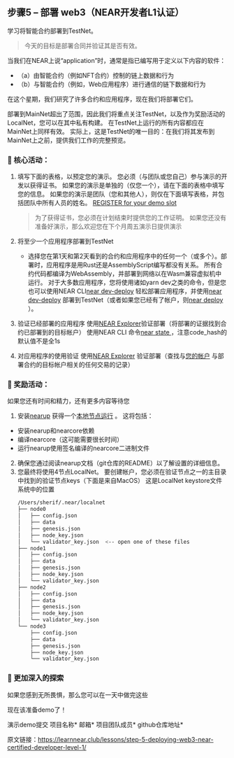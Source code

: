 ## 步骤5 – 部署 web3（NEAR开发者L1认证）
学习将智能合约部署到TestNet。

>今天的目标是部署合同并验证其是否有效。

当我们在NEAR上说“application”时，通常是指已编写用于定义以下内容的软件：
* （a）由智能合约（例如NFT合约）控制的链上数据和行为
* （b）与智能合约（例如，Web应用程序）进行通信的链下数据和行为

在这个星期，我们研究了许多合约和应用程序，现在我们将部署它们。

部署到MainNet超出了范围，因此我们将重点关注TestNet，以及作为奖励活动的LocalNet，您可以在其中私有构建。 在TestNet上运行的所有内容都应在MainNet上同样有效。 实际上，这是TestNet的唯一目的：在我们将其发布到MainNet上之前，提供我们工作的完整预览。

### :green_book: 核心活动：
1. 填写下面的表格，以预定您的演示。 您必须（与团队或您自己）参与演示的开发以获得证书。
	如果您的演示是单独的（仅您一个），请在下面的表格中填写您的信息。 如果您的演示是团队（您和其他人），则仅在下面填写表格，并包括团队中所有人员的姓名。
   [ REGISTER for your demo slot ](https://learnnear.club/lessons/step-5-deploying-web3-near-certified-developer-level-1/#Submit%20Demo)
   > 为了获得证书，您必须在计划结束时提供您的工作证明。 如果您还没有准备好演示，那么欢迎您在下个月周五演示日提供演示

2. 将至少一个应用程序部署到TestNet
	* 选择您在第1天和第2天看到的合约和应用程序中的任何一个（或多个）。部署时，应用程序是用Rust还是AssemblyScript编写都没有关系。 所有合约代码都编译为WebAssembly，并部署到网络以在Wasm兼容虚拟机中运行。
   对于大多数应用程序，您将使用诸如yarn dev之类的命令，但是您也可以使用NEAR CLI[near dev-deploy](https://docs.near.org/docs/tools/near-cli#near-dev-deploy) 轻松部署应用程序，并使用[near dev-deploy](https://docs.near.org/docs/tools/near-cli#near-dev-deploy) 部署到TestNet（或者如果您已经有了帐户，则[near deploy](https://docs.near.org/docs/tools/near-cli#near-deploy) ）。
	  
3. 验证已经部署的应用程序
   使用[NEAR Explorer](https://explorer.testnet.near.org/)验证部署（将部署的证据找到合约已部署到的目标帐户）
   使用NEAR CLI 命令[near state <contract-account>](https://docs.near.org/docs/tools/near-cli#near-state) ，注意code_hash的默认值不是全1s

5. 对应用程序的使用验证
   使用[NEAR Explorer](https://explorer.testnet.near.org/) 验证部署（查找与[您的帐户](https://explorer.testnet.near.org/accounts/sherif.testnet) 与部署合约的目标帐户相关的任何交易的记录）


### :blue_book: 奖励活动：
如果您还有时间和精力，还有更多内容等待您

1. 安装[nearup](https://github.com/near/nearup) 获得一个[本地节点运行](https://github.com/near/nearup#spawn-a-local-network) 。 这将包括：
* 安装nearup和nearcore依赖
* 编译nearcore（这可能需要很长时间）
* 运行nearup使用签名编译的nearcore二进制文件

2. 确保您通过阅读nearup文档（git仓库的README）以了解设置的详细信息。
3. 您最终将使用4节点LocalNet。 要创建帐户，您必须在验证节点之一的主目录中找到的验证节点keys（下面是来自MacOS）
   这是LocalNet keystore文件系统中的位置
    ```bash
    /Users/sherif/.near/localnet
    ├── node0
    │   ├── config.json
    │   ├── data
    │   ├── genesis.json
    │   ├── node_key.json
    │   └── validator_key.json  <-- open one of these files
    ├── node1
    │   ├── config.json
    │   ├── data
    │   ├── genesis.json
    │   ├── node_key.json
    │   └── validator_key.json
    ├── node2
    │   ├── config.json
    │   ├── data
    │   ├── genesis.json
    │   ├── node_key.json
    │   └── validator_key.json
    └── node3
        ├── config.json
        ├── data
        ├── genesis.json
        ├── node_key.json
        └── validator_key.json
    ```
		    
### :orange_book: 更加深入的探索
如果您感到无所畏惧，那么您可以在一天中做完这些

现在该准备demo了！

演示demo提交
项目名称*
邮箱*
项目团队成员*
github仓库地址*

原文链接：https://learnnear.club/lessons/step-5-deploying-web3-near-certified-developer-level-1/
